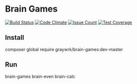 # Brain Games

[![Build Status](https://travis-ci.org/graywrk/brain-games.svg?branch=master)](https://travis-ci.org/graywrk/brain-games)
[![Code Climate](https://codeclimate.com/github/graywrk/project-lvl1-s144/badges/gpa.svg)](https://codeclimate.com/github/graywrk/project-lvl1-s144)
[![Issue Count](https://codeclimate.com/github/graywrk/project-lvl1-s144/badges/issue_count.svg)](https://codeclimate.com/github/graywrk/project-lvl1-s144)
[![Test Coverage](https://codeclimate.com/github/graywrk/project-lvl1-s144/badges/coverage.svg)](https://codeclimate.com/github/hexlet-boilerplates/graywrk/project-lvl1-s144)

## Install

composer global require graywrk/brain-games:dev-master

## Run
brain-games
brain-even
brain-calc
